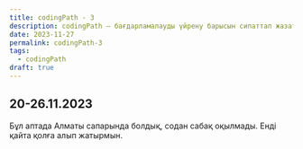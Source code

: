 ```yaml
---
title: codingPath - 3
description: codingPath – бағдарламалауды үйрену барысын сипаттап жазатын постарды біріктіретін тег. Бағдарламалауды өздігінен үйреніп жүрген адамдарға пайдалы болуы мүмкін.
date: 2023-11-27
permalink: codingPath-3
tags:
  - codingPath
draft: true
---
```


## 20-26.11.2023

Бұл аптада Алматы сапарында болдық, содан сабақ оқылмады. Енді қайта қолға алып жатырмын.
